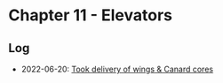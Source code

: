 # Chapter 11 - Elevators

## Log

- 2022-06-20: [Took delivery of wings & Canard cores](https://twitter.com/younata/status/1539030876050186240)